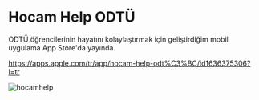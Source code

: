 # Hocam Help ODTÜ

ODTÜ öğrencilerinin hayatını kolaylaştırmak için geliştirdiğim mobil uygulama App Store'da yayında. 

https://apps.apple.com/tr/app/hocam-help-odt%C3%BC/id1636375306?l=tr


![hocamhelp](https://user-images.githubusercontent.com/29977489/182685248-0101c685-c577-468c-9b6c-3e322bbf0522.png)
